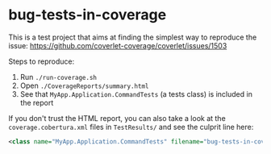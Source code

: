 # bug-tests-in-coverage

This is a test project that aims at finding the simplest way to reproduce the issue:
https://github.com/coverlet-coverage/coverlet/issues/1503

Steps to reproduce:

1. Run `./run-coverage.sh`
2. Open `./CoverageReports/summary.html`
3. See that `MyApp.Application.CommandTests` (a tests class) is included in the report

If you don't trust the HTML report, you can also take a look at the `coverage.cobertura.xml` files
in `TestResults/` and see the culprit line here:

```xml
<class name="MyApp.Application.CommandTests" filename="bug-tests-in-coverage\tests\MyApp.Application.Tests\CommandTests.cs" line-rate="0" branch-rate="1" complexity="1">
```
